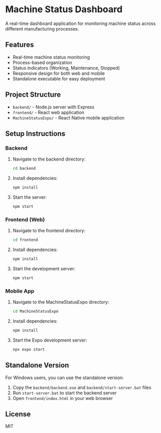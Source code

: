 # Machine Status Dashboard

A real-time dashboard application for monitoring machine status across different manufacturing processes.

## Features

- Real-time machine status monitoring
- Process-based organization
- Status indicators (Working, Maintenance, Stopped)
- Responsive design for both web and mobile
- Standalone executable for easy deployment

## Project Structure

- `backend/` - Node.js server with Express
- `frontend/` - React web application
- `MachineStatusExpo/` - React Native mobile application

## Setup Instructions

### Backend

1. Navigate to the backend directory:
   ```bash
   cd backend
   ```

2. Install dependencies:
   ```bash
   npm install
   ```

3. Start the server:
   ```bash
   npm start
   ```

### Frontend (Web)

1. Navigate to the frontend directory:
   ```bash
   cd frontend
   ```

2. Install dependencies:
   ```bash
   npm install
   ```

3. Start the development server:
   ```bash
   npm start
   ```

### Mobile App

1. Navigate to the MachineStatusExpo directory:
   ```bash
   cd MachineStatusExpo
   ```

2. Install dependencies:
   ```bash
   npm install
   ```

3. Start the Expo development server:
   ```bash
   npx expo start
   ```

## Standalone Version

For Windows users, you can use the standalone version:

1. Copy the `backend/backend.exe` and `backend/start-server.bat` files
2. Run `start-server.bat` to start the backend server
3. Open `frontend/index.html` in your web browser

## License

MIT 